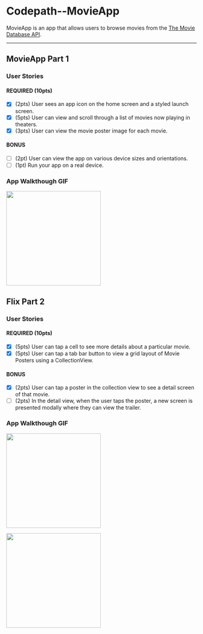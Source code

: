 # Codepath--MovieApp

MovieApp is an app that allows users to browse movies from the [The Movie Database API](http://docs.themoviedb.apiary.io/#).

---

## MovieApp Part 1

### User Stories

#### REQUIRED (10pts)
- [x] (2pts) User sees an app icon on the home screen and a styled launch screen.
- [x] (5pts) User can view and scroll through a list of movies now playing in theaters.
- [x] (3pts) User can view the movie poster image for each movie.

#### BONUS
- [ ] (2pt) User can view the app on various device sizes and orientations.
- [ ] (1pt) Run your app on a real device.

### App Walkthough GIF
<img src="https://cl.ly/25247de36baa/Screen%2520Recording%25202019-02-18%2520at%252003.50%2520PM.gif" width=250><br>

## Flix Part 2

### User Stories

#### REQUIRED (10pts)
- [x] (5pts) User can tap a cell to see more details about a particular movie.
- [x] (5pts) User can tap a tab bar button to view a grid layout of Movie Posters using a CollectionView.

#### BONUS
- [x] (2pts) User can tap a poster in the collection view to see a detail screen of that movie.
- [ ] (2pts) In the detail view, when the user taps the poster, a new screen is presented modally where they can view the trailer.

### App Walkthough GIF

<img src="https://d3r69eeiwn2k86.cloudfront.net/items/2H2T0B1D1h2s3I440X3y/Screen%20Recording%202019-02-19%20at%2008.02%20PM.gif" width=250><br>

<img src="https://d3r69eeiwn2k86.cloudfront.net/items/2Q2U3k2N0a1t3L2o0T3Z/Screen%20Recording%202019-02-19%20at%2008.15%20PM.gif" width=250><br>


